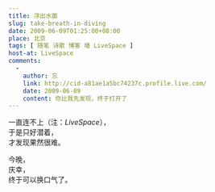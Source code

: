 ```yaml
---
title: 浮出水面
slug: take-breath-in-diving
date: 2009-06-09T01:25:00+08:00
place: 北京
tags: [ 随笔 诗歌 博客 墙 LiveSpace ]
host-at: LiveSpace
comments:
  -
    author: 忘
    link: http://cid-a81ae1a5bc74237c.profile.live.com/
    date: 2009-06-09
    content: 你比我先发现，终于打开了
---
```

一直连不上（注：*LiveSpace*），<br />
于是只好潜着，<br />
才发现果然很难。<br />

今晚，<br />
庆幸，<br />
终于可以换口气了。
